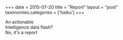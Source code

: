 +++
date = 2015-07-20
title = "Report"
layout = "post"
taxonomies.categories = ['haiku']
+++

An actionable  
Intelligence data flash?  
No, it's a report
